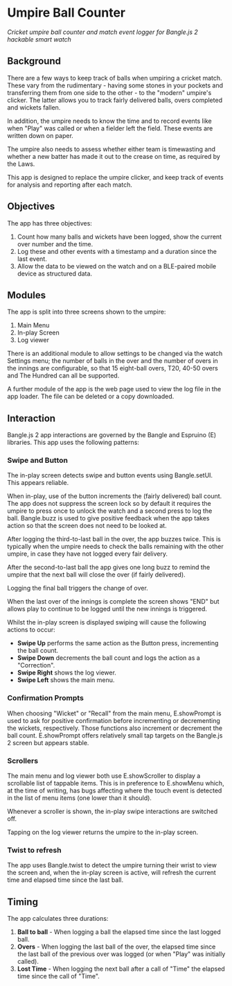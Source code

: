 # Umpire Ball Counter
*Cricket umpire ball counter and match event logger for Bangle.js 2 hackable smart watch*
## Background
There are a few ways to keep track of balls when umpiring a cricket match. These vary from the rudimentary - having some stones in your pockets and transferring them from one side to the other - to the "modern" umpire's clicker. The latter allows you to track fairly delivered balls, overs completed and wickets fallen.

In addition, the umpire needs to know the time and to record events like when "Play" was called or when a fielder left the field. These events are written down on paper.

The umpire also needs to assess whether either team is timewasting and whether a new batter has made it out to the crease on time, as required by the Laws.

This app is designed to replace the umpire clicker, and keep track of events for analysis and reporting after each match.

## Objectives ##

The app has three objectives:
1. Count how many balls and wickets have been logged, show the current over number and the time.
2. Log these and other events with a timestamp and a duration since the last event.
3. Allow the data to be viewed on the watch and on a BLE-paired mobile device as structured data.

## Modules ##

The app is split into three screens shown to the umpire:
1. Main Menu
2. In-play Screen
3. Log viewer

There is an additional module to allow settings to be changed via the watch Settings menu; the number of balls in the over and the number of overs in the innings are configurable, so that 15 eight-ball overs, T20, 40-50 overs and The Hundred can all be supported.

A further module of the app is the web page used to view the log file in the app loader. The file can be deleted or a copy downloaded.

## Interaction ##

Bangle.js 2 app interactions are governed by the Bangle and Espruino (E) libraries. This app uses the following patterns:

### Swipe and Button ###

The in-play screen detects swipe and button events using Bangle.setUI. This appears reliable. 

When in-play, use of the button increments the (fairly delivered) ball count. The app does not suppress the screen lock so by default it requires the umpire to press once to unlock the watch and a second press to log the ball. Bangle.buzz is used to give positive feedback when the app takes action so that the screen does not need to be looked at.

After logging the third-to-last ball in the over, the app buzzes twice. This is typically when the umpire needs to check the balls remaining with the other umpire, in case they have not logged every fair delivery.

After the second-to-last ball the app gives one long buzz to remind the umpire that the next ball will close the over (if fairly delivered).

Logging the final ball triggers the change of over. 

When the last over of the innings is complete the screen shows "END" but allows play to continue to be logged until the new innings is triggered.

Whilst the in-play screen is displayed swiping will cause the following actions to occur:
- **Swipe Up** performs the same action as the Button press, incrementing the ball count.
- **Swipe Down** decrements the ball count and logs the action as a "Correction".
- **Swipe Right** shows the log viewer. 
- **Swipe Left** shows the main menu.

### Confirmation Prompts ###

When choosing "Wicket" or "Recall" from the main menu, E.showPrompt is used to ask for positive confirmation before incrementing or decrementing the wickets, respectively. Those functions also increment or decrement the ball count. E.showPrompt offers relatively small tap targets on the Bangle.js 2 screen but appears stable.

### Scrollers ###

The main menu and log viewer both use E.showScroller to display a scrollable list of tappable items. This is in preference to E.showMenu which, at the time of writing, has bugs affecting where the touch event is detected in the list of menu items (one lower than it should).

Whenever a scroller is shown, the in-play swipe interactions are switched off.

Tapping on the log viewer returns the umpire to the in-play screen.

### Twist to refresh ###

The app uses Bangle.twist to detect the umpire turning their wrist to view the screen and, when the in-play screen is active, will refresh the current time and elapsed time since the last ball.

## Timing ##

The app calculates three durations:
1. **Ball to ball** - When logging a ball the elapsed time since the last logged ball.
2. **Overs** - When logging the last ball of the over, the elapsed time since the last ball of the previous over was logged (or when "Play" was initially called).
3. **Lost Time** - When logging the next ball after a call of "Time" the elapsed time since the call of "Time".
